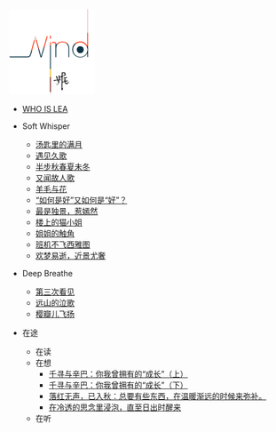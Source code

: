 





<img src="_media/logo.png" alt="logo" title=":60%" style="zoom:15%;"  >

* [WHO IS LEA](whoislea)

* Soft Whisper
  * [汤匙里的满月](汤匙里的满月.md)
  * [遇见久歌](遇见久歌.md)
  * [半步秋春夏未冬](半步秋春夏未冬.md)
  * [又闻故人歌](又闻故人歌.md)
  * [羊毛与花](羊毛与花.md)
  * [“如何是好”又如何是“好”？](如何是好.md)
  * [最是独景，惹嫣然](独景惹嫣然.md)
  * [楼上的猫小姐](楼上的猫小姐.md)
  * [姐姐的触角](姐姐的触角.md)
  * [班机不飞西雅图](班机不飞西雅图.md)
  * [欢梦易逝，近景尤奢](欢梦易逝，近景尤奢.md)

* Deep Breathe
  * [第三次看见](第三次看见.md)
  * [远山的泣歌](远山的泣歌.md)
  * [樱瓣儿飞扬](樱瓣儿飞扬.md)

* 在途
  * 在读
  * 在想
    * [千寻与辛巴：你我曾拥有的“成长”（上）](千寻与辛巴1.md)
    * [千寻与辛巴：你我曾拥有的“成长”（下）](千寻与辛巴2.md)
    * [落红无声，已入秋：总要有些东西，在温暖渐远的时候来弥补。](落红无声，已入秋：总要有些东西，在温暖渐远的时候来弥补。.md)
    * [在冷透的思念里浸泡，直至日出时醒来](在冷透的思念里浸泡，直至日出时醒来.md)
  * 在听